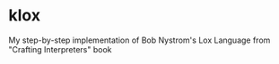 # klox
My step-by-step implementation of Bob Nystrom's Lox Language from "Crafting Interpreters" book
